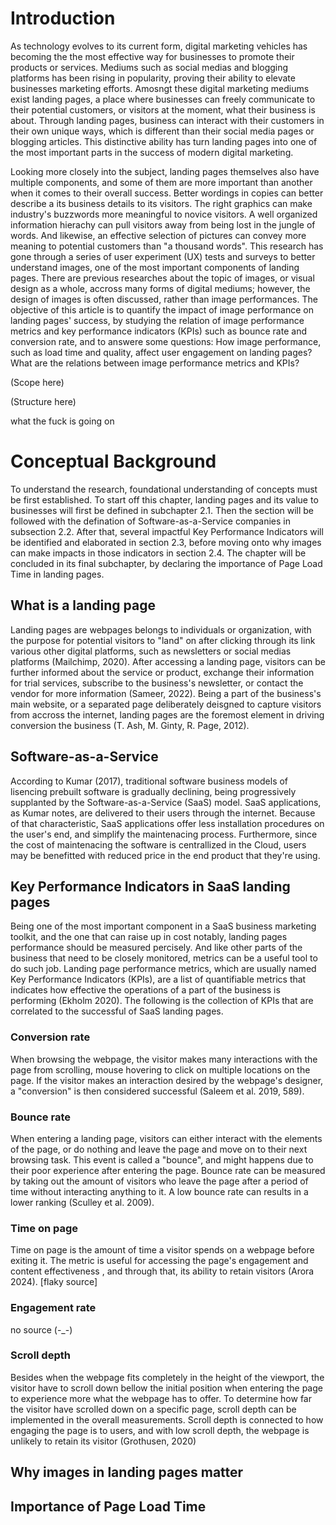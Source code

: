 # Introduction
As technology evolves to its current form, digital marketing vehicles has becoming the the most effective way for businesses to promote their products or services. Mediums such as social medias and blogging platforms has been rising in popularity, proving their ability to elevate businesses marketing efforts. Amosngt these digital marketing mediums exist landing pages, a place where businesses can freely communicate to their potential customers, or visitors at the moment, what their business is about. Through landing pages, business can interact with their customers in their own unique ways, which is different than their social media pages or blogging articles. This distinctive ability has turn landing pages into one of the most important parts in the success of modern digital marketing.

Looking more closely into the subject, landing pages themselves also have multiple components, and some of them are more important than another when it comes to their overall success. Better wordings in copies can better describe a its business details to its visitors. The right graphics can make industry's buzzwords more meaningful to novice visitors. A well organized information hierachy can pull visitors away from being lost in the jungle of words. And likewise, an effective selection of pictures can convey more meaning to potential customers than "a thousand words". This research has gone through a series of user experiment (UX) tests and surveys to better understand images, one of the most important components of landing pages. There are previous researches about the topic of images, or visual design as a whole, accross many forms of digital mediums; however, the design of images is often discussed, rather than image performances. The objective of this article is to quantify the impact of image performance on landing pages' success, by studying the relation of image performance metrics and key performance indicators (KPIs) such as bounce rate and conversion rate, and to answere some questions: How image performance, such as load time and quality, affect user engagement on landing pages? What are the relations between image performance metrics and KPIs?

(Scope here)

(Structure here)

what the fuck is going on

# Conceptual Background
To understand the research, foundational understanding of concepts must be first established. To start off this chapter, landing pages and its value to businesses will first be defined in subchapter 2.1. Then the section will be followed with the defination of Software-as-a-Service companies in subsection 2.2. After that, several impactful Key Performance Indicators will be identified and elaborated in section 2.3, before moving onto why images can make impacts in those indicators in section 2.4. The chapter will be concluded in its final subchapter, by declaring the importance of Page Load Time in landing pages.

## What is a landing page
Landing pages are webpages belongs to individuals or organization, with the purpose for potential visitors to "land" on after clicking through its link various other digital platforms, such as newsletters or social medias platforms (Mailchimp, 2020). After accessing a landing page, visitors can be further informed about the service or product, exchange their information for trial services, subscribe to the business's newsletter, or contact the vendor for more information (Sameer, 2022). Being a part of the business's main website, or a separated page deliberately deisgned to capture visitors from accross the internet, landing pages are the foremost element in driving conversion the business (T. Ash, M. Ginty, R. Page, 2012).

## Software-as-a-Service
According to Kumar (2017), traditional software business models of lisencing prebuilt software is gradually declining, being progressively supplanted by the Software-as-a-Service (SaaS) model. SaaS applications, as Kumar notes, are delivered to their users through the internet. Because of that characteristic, SaaS applications offer less installation procedures on the user's end, and simplify the maintenacing process. Furthermore, since the cost of maintenacing the software is centrallized in the Cloud, users may be benefitted with reduced price in the end product that they're using.

## Key Performance Indicators in SaaS landing pages
Being one of the most important component in a SaaS business marketing toolkit, and the one that can raise up in cost notably, landing pages performance should be measured percisely. And like other parts of the business that need to be closely monitored, metrics can be a useful tool to do such job. Landing page performance metrics, which are usually named Key Performance Indicators (KPIs), are a list of quantifiable metrics that indicates how effective the operations of a part of the business is performing (Ekholm 2020). The following is the collection of KPIs that are correlated to the successful of SaaS landing pages.

### Conversion rate
When browsing the webpage, the visitor makes many interactions with the page from scrolling, mouse hovering to click on multiple locations on the page. If the visitor makes an interaction desired by the webpage's designer, a "conversion" is then considered successful (Saleem et al. 2019, 589).

### Bounce rate
When entering a landing page, visitors can either interact with the elements of the page, or do nothing and leave the page and move on to their next browsing task. This event is called a "bounce", and might happens due to their poor experience after entering the page. Bounce rate can be measured by taking out the amount of visitors who leave the page after a period of time without interacting anything to it. A low bounce rate can results in a lower ranking (Sculley et al. 2009).

### Time on page
Time on page is the amount of time a visitor spends on a webpage before exiting it. The metric is useful for accessing the page's engagement and content effectiveness , and through that, its ability to retain visitors (Arora 2024). [flaky source]

### Engagement rate
no source (-_-) 

### Scroll depth
Besides when the webpage fits completely in the height of the viewport, the visitor have to scroll down bellow the initial position when entering the page to experience more what the webpage has to offer. To determine how far the visitor have scrolled down on a specific page, scroll depth can be implemented in the overall measurements. Scroll depth is connected to how engaging the page is to users, and with low scroll depth, the webpage is unlikely to retain its visitor (Grothusen, 2020)

## Why images in landing pages matter
## Importance of Page Load Time

